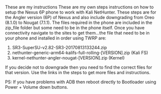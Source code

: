 These are my instructions These are my own steps instructions on how to setup the Nexus 6P phone to work with Kali NetHunter. These steps are for the Angler version (6P) of Nexus and also include downgrading from Oreo (8.1.0) to Nougat (7.1.1). The files required in the phone are included in the zip_file folder but some need to be in the phone itself. Once you have connectivity navigate to the sites to get them...the file that need to be in your phone and installed in order using TWRP are:

1. SR3-SuperSU-v2.82-SR3-20170813133244.zip
2. nethunter-generic-arm64-kalifs-full-rolling-[VERSION].zip (Kali FS)
3. kernel-nethunter-angler-nougat-[VERSION].zip (Kernel)

If you decide not to downgrade then you need to find the correct files for that version. Use the links in the steps to get more files and instructions.

PS: If you have problems with ADB then reboot directly to Bootloader using Power + Volume down buttons.
